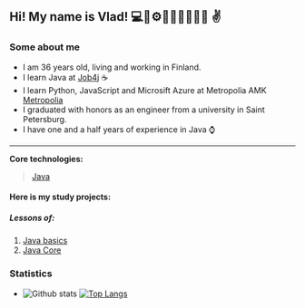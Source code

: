 ## Hi! My name is Vlad! 💻🧠⚙️🚀💡🔧🎯🔥🌐 :v:

### Some about me

- I am 36 years old, living and working in Finland.
- I learn Java at [Job4j](https://job4j.ru/) ☕
- I learn Python, JavaScript and Microsift Azure at Metropolia AMK [Metropolia](https://www.metropolia.fi/en/academics/open-university-courses/nonstop-virtual-studies-information-and-communication-technology)
- I graduated with honors as an engineer from a university in Saint Petersburg.
- I have one and a half years of experience in Java ⌚

-----------------
<b>Core technologies:</b>
> [Java](https://img.shields.io/badge/Java-%3E%3D8-brightgreen)

#### Here is my study projects:
##### Lessons of:
1. [Java basics](https://github.com/vvbudnichenko/job4j_elementary)
2. [Java Core](https://github.com/vvbudnichenko/job4j_tracker)
### Statistics
- ![Github stats](https://github-readme-stats.vercel.app/api?username=vvbudnichenko&hide=stars,prs,issues,contribs)
[![Top Langs](https://github-readme-stats.vercel.app/api/top-langs/?username=vvbudnichenko&layout=compact)](https://github.com/ShamRail/github-readme-stats)
<!--
**vvbudnichenko/vvbudnichenko** is a ✨ _special_ ✨ repository because its `README.md` (this file) appears on your GitHub profile.



- 🔭 I’m currently working on ...
- 🌱 I’m currently learning ...
- 👯 I’m looking to collaborate on ...
- 🤔 I’m looking for help with ...
- 💬 Ask me about ...
- 📫 How to reach me: ...
- 😄 Pronouns: ...
- ⚡ Fun fact: ...
-->
